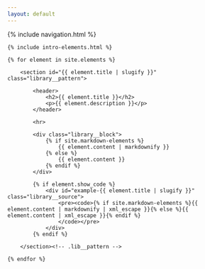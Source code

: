 ```yaml
---
layout: default
---
```


{% include navigation.html %}

<main class="library__patterns site__main">
    
    {% include intro-elements.html %}

	{% for element in site.elements %}
			
		<section id="{{ element.title | slugify }}" class="library__pattern">
				
			<header>
				<h2>{{ element.title }}</h2>
				<p>{{ element.description }}</p>
			</header>
            
            <hr>
				
			<div class="library__block">
				{% if site.markdown-elements %}
					{{ element.content | markdownify }}
				{% else %}
					{{ element.content }}
				{% endif %}
			</div>

			{% if element.show_code %}
				<div id="example-{{ element.title | slugify }}" class="library__source">
					<pre><code>{% if site.markdown-elements %}{{ element.content | markdownify | xml_escape }}{% else %}{{ element.content | xml_escape }}{% endif %}
					</code></pre>
				</div>
			{% endif %}

		</section><!-- .lib__pattern -->	

	{% endfor %}
</main>

<script src="assets/js/accordion.min.js"></script>
